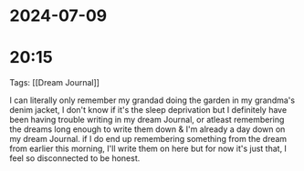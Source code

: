 
# 2024-07-09
# 20:15 

Tags: [[Dream Journal]]

I can literally only remember my grandad doing the garden in my grandma's denim jacket, I don't know if it's the sleep deprivation but I definitely have been having trouble writing in my dream Journal, or atleast remembering the dreams long enough to write them down & I'm already a day down on my dream Journal. if I do end up remembering something from the dream from earlier this morning, I'll write them on here but for now it's just that, I feel so disconnected to be honest.